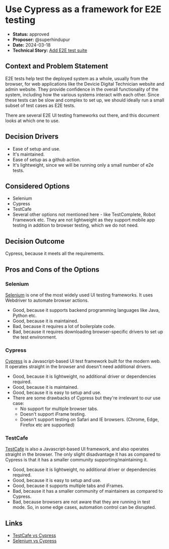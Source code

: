 # Use Cypress as a framework for E2E testing

* **Status:** approved
* **Proposer:** @superhindupur
* **Date:** 2024-03-18
* **Technical Story:** [Add E2E test suite](https://github.com/Azure-Samples/devicie-bot/issues/419)

## Context and Problem Statement

E2E tests help test the deployed system as a whole, usually from the browser, for web applications like the Devicie Digital Technician website and admin website.
They provide confidence in the overall functionality of the system, including how the various systems interact with each other.
Since these tests can be slow and complex to set up, we should ideally run a small subset of test cases as E2E tests.

There are several E2E UI testing frameworks out there, and this document looks at which one to use.

## Decision Drivers

* Ease of setup and use.
* It's maintained.
* Ease of setup as a github action.
* It's lightweight, since we will be running only a small number of e2e tests.

## Considered Options

* Selenium
* Cypress
* TestCafe
* Several other options not mentioned here - like TestComplete, Robot Framework etc. They are not lightweight as they support mobile app testing in addition to browser testing, which we do not need.

## Decision Outcome

Cypress, because it meets all the requirements.

## Pros and Cons of the Options

### Selenium

[Selenium](https://www.selenium.dev/) is one of the most widely used UI testing frameworks. It uses Webdriver to automate browser actions.

* Good, because it supports backend programming languages like Java, Python etc.
* Good, because it is maintained.
* Bad, because it requires a lot of boilerplate code.
* Bad, because it requires downloading browser-specific drivers to set up the test environment.

### Cypress

[Cypress](https://www.cypress.io/) is a Javascript-based UI test framework built for the modern web. It operates straight in the browser and doesn't need additional drivers.

* Good, because it is lightweight, no additional driver or dependencies required.
* Good, because it is maintained.
* Good, because it is easy to setup and use.
* There are some drawbacks of Cypress but they're irrelevant to our use case:
    * No support for multiple browser tabs.
    * Doesn't support iFrame testing.
    * Doesn't support testing on Safari and IE browsers. (Chrome, Edge, Firefox etc are supported)

### TestCafe

[TestCafe](https://testcafe.io/) is also a Javascript-based UI framework, and also operates straight in the browser. The only slight disadvantage it has as compared to Cypress is that it has a smaller community supporting/maintaining it.

* Good, because it is lightweight, no additional driver or dependencies required.
* Good, because it is easy to setup and use.
* Good, because it supports multiple tabs and iFrames.
* Bad, because it has a smaller community of maintainers as compared to Cypress.
* Bad, because browsers are not aware that they are running in test mode. So, in some edge cases, automation control can be disrupted.

## Links

* [TestCafe vs Cypress](https://www.browserstack.com/guide/testcafe-vs-cypress)
* [Selenium vs Cypress](https://dzone.com/articles/selenium-vs-cypress-does-cypress-replace-selenium)
